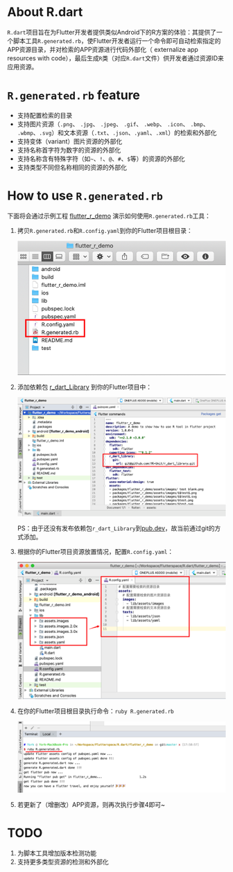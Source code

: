 # About R.dart
`R.dart`项目旨在为Flutter开发者提供类似Android下的R方案的体验：其提供了一个脚本工具`R.generated.rb`，使Flutter开发者运行一个命令即可自动检索指定的APP资源目录，并对检索的APP资源进行代码外部化（ externalize app resources with code），最后生成`R`类（对应`R.dart`文件）供开发者通过资源ID来应用资源。



# `R.generated.rb` feature



- 支持配置检索的目录
- 支持图片资源（`.png`、 `.jpg`、 `.jpeg`、 `.gif`、 `.webp`、 `.icon`、 `.bmp`、 `.wbmp`、`.svg`）和文本资源（`.txt`、`.json`、`.yaml`、`.xml`）的检索和外部化
- 支持变体（variant）图片资源的外部化
- 支持名称首字符为数字的资源的外部化
- 支持名称含有特殊字符（如`~`、`!`、`@`、`#`、`$`等）的资源的外部化
- 支持类型不同但名称相同的资源的外部化



# How to use `R.generated.rb`

下面将会通过示例工程 [flutter_r_demo](https://github.com/YK-Unit/R.dart/tree/master/flutter_r_demo) 演示如何使用`R.generated.rb`工具：

1. 拷贝`R.generated.rb`和`R.config.yaml`到你的Flutter项目根目录：

   ![image-20191101174818234](README_Asserts/copy_r.png)

2. 添加依赖包 [r_dart_Library](https://github.com/YK-Unit/r_dart_Library) 到你的Flutter项目中：

   ![image-20191101175142788](README_Asserts/add_package.png)

   

   PS：由于还没有发布依赖包`r_dart_Library`到[pub.dev](https://pub.flutter-io.cn/)，故当前通过git的方式添加。

3. 根据你的Flutter项目资源放置情况，配置`R.config.yaml`：

   ![image-20191101175634180](README_Asserts/update_r_config.png)

4. 在你的Flutter项目根目录执行命令：`ruby R.generated.rb`

   ![image-20191101175944606](README_Asserts/run_r.png)

5. 若更新了（增删改）APP资源，则再次执行步骤4即可~



# TODO

1. 为脚本工具增加版本检测功能
2. 支持更多类型资源的检测和外部化